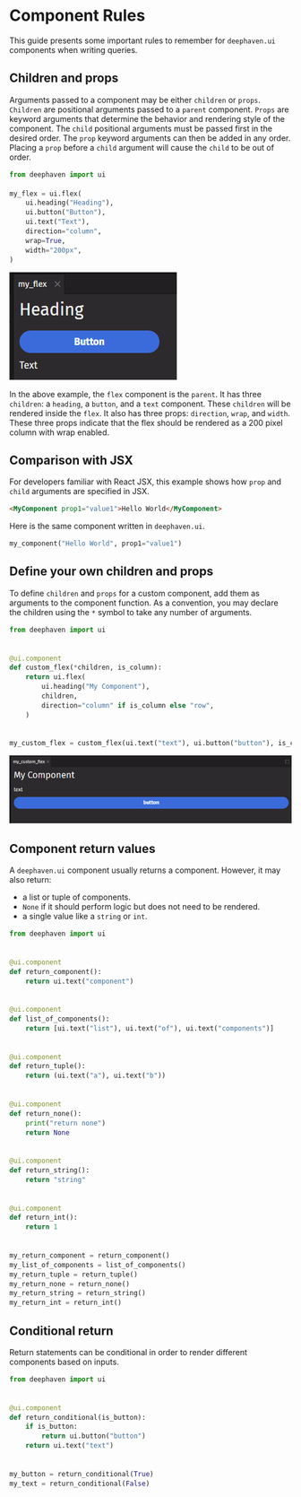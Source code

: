 # Component Rules

This guide presents some important rules to remember for `deephaven.ui` components when writing queries.

## Children and props

Arguments passed to a component may be either `children` or `props`. `Children` are positional arguments passed to a `parent` component. `Props` are keyword arguments that determine the behavior and rendering style of the component. The `child` positional arguments must be passed first in the desired order. The `prop` keyword arguments can then be added in any order. Placing a `prop` before a `child` argument will cause the `child` to be out of order.

```python
from deephaven import ui

my_flex = ui.flex(
    ui.heading("Heading"),
    ui.button("Button"),
    ui.text("Text"),
    direction="column",
    wrap=True,
    width="200px",
)
```

![Children and props](../_assets/component_rules_1.png)

In the above example, the `flex` component is the `parent`. It has three `children`: a `heading`, a `button`, and a `text` component. These `children` will be rendered inside the `flex`. It also has three props: `direction`, `wrap`, and `width`. These three props indicate that the flex should be rendered as a 200 pixel column with wrap enabled.

## Comparison with JSX

For developers familiar with React JSX, this example shows how `prop` and `child` arguments are specified in JSX.

```html
<MyComponent prop1="value1">Hello World</MyComponent>
```

Here is the same component written in `deephaven.ui`.

```python skip-test
my_component("Hello World", prop1="value1")
```

## Define your own children and props

To define `children` and `props` for a custom component, add them as arguments to the component function. As a convention, you may declare the children using the `*` symbol to take any number of arguments.

```python
from deephaven import ui


@ui.component
def custom_flex(*children, is_column):
    return ui.flex(
        ui.heading("My Component"),
        children,
        direction="column" if is_column else "row",
    )


my_custom_flex = custom_flex(ui.text("text"), ui.button("button"), is_column=True)
```

![Define your own children and props](../_assets/component_rules_2.png)

## Component return values

A `deephaven.ui` component usually returns a component. However, it may also return:

- a list or tuple of components.
- `None` if it should perform logic but does not need to be rendered.
- a single value like a `string` or `int`.

```python order=my_return_component,my_list_of_components,my_return_tuple,my_return_none,my_return_string,my_return_int
from deephaven import ui


@ui.component
def return_component():
    return ui.text("component")


@ui.component
def list_of_components():
    return [ui.text("list"), ui.text("of"), ui.text("components")]


@ui.component
def return_tuple():
    return (ui.text("a"), ui.text("b"))


@ui.component
def return_none():
    print("return none")
    return None


@ui.component
def return_string():
    return "string"


@ui.component
def return_int():
    return 1


my_return_component = return_component()
my_list_of_components = list_of_components()
my_return_tuple = return_tuple()
my_return_none = return_none()
my_return_string = return_string()
my_return_int = return_int()
```

## Conditional return

Return statements can be conditional in order to render different components based on inputs.

```python order=my_button,my_text
from deephaven import ui


@ui.component
def return_conditional(is_button):
    if is_button:
        return ui.button("button")
    return ui.text("text")


my_button = return_conditional(True)
my_text = return_conditional(False)
```
